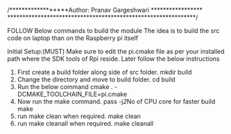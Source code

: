 /******************Author: Pranav Gargeshwari *****************
**************************************************************/

FOLLOW Below commands to build the module
The idea is to build the src code on laptop than on the Raspberry pi itself

Initial Setup:(MUST)
Make sure to edit the pi.cmake file as per your installed path where the SDK tools of Rpi reside.
Later follow the below instructions

1. First create a build folder along side of src folder.
mkdir build
2. Change the directory and move to build folder.
cd build
3. Run the below command
cmake . -DCMAKE_TOOLCHAIN_FILE=pi.cmake
4. Now run the make command. pass -j*2*No of CPU core for faster build
make
5. run make clean when required.
make clean
6. run make cleanall when required.
make cleanall
